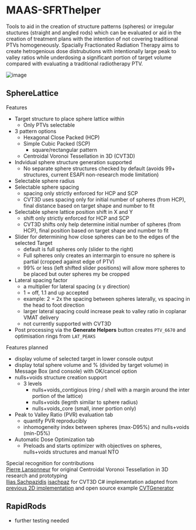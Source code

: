 # MAAS-SFRThelper
Tools to aid in the creation of structure patterns (spheres) or irregular stuctures (straight and angled rods) which can be evaluated or aid in the creation of treatment plans with the intention of not covering traditional PTVs homogeneously.  Spacially Fractionated Radiation Therapy aims to create hetrogenious dose distrubutions with intentionally large peak to valley ratios while underdosing a significant portion of target volume compared with evaluating a traditional radiotherapy PTV.

![image](https://github.com/user-attachments/assets/f6108613-068e-4d02-90f9-401ce18968e2)
## SphereLattice
Features
* Target structure to place sphere lattice within
  * Only PTVs selectable
* 3 pattern options
  * Hexagonal Close Packed (HCP)
  * Simple Cubic Packed (SCP)
    * square/rectangular pattern
  * Centroidal Voronoi Tessellation in 3D (CVT3D)
* Indvidual sphere structure generation supported
  * No separate sphere structures checked by default (avoids 99+ structures, current ESAPI non-research mode limitation)
* Selectable sphere radius
* Selectable sphere spacing
  * spacing only strictly enforced for HCP and SCP
  * CVT3D uses spacing only for initial number of spheres (from HCP), final distance based on target shape and number to fit
* Selectable sphere lattice position shift in X and Y
  * shift only strictly enforced for HCP and SCP
  * CVT3D shifts only help determine initial number of spheres (from HCP), final position based on target shape and number to fit
* Slider for determining how close spheres can be to the edges of the selected Target
  * default is full spheres only (slider to the right)
  * Full spheres only creates an intermargin to ensure no sphere is partial (cropped against edge of PTV)
  * 99% or less (left shifted slider positions) will allow more spheres to be placed but outer spheres my be cropped
* Lateral spacing factor
  * a multiplier for lateral spacing (x y direction)
  * 1 = off, 1.1 and up accepted
  * example: 2 = 2x the spacing between spheres laterally, vs spacing in the head to foot direction
  * larger lateral spacing could increase peak to valley ratio in coplanar VMAT delivery
  * not currently supported with CVT3D
* Post processing via the **Generate Helpers** button creates `PTV_6670` and optimisation rings from `LAT_PEAKS`


Features planned
* display volume of selected target in lower console output
* display total sphere volume and % (divided by target volume) in Message Box (and console) with OK/cancel option 
* nulls+voids structure creation support
  * 3 levels
    * nulls+voids_contigious (ring / shell with a margin around the inter portion of the lattice)
    * nulls+voids (legnth similar to sphere radius)
    * nulls+voids_core (small, inner portion only)
* Peak to Valley Ratio (PVR) evaluation tab
  * quantify PVR reproducibly
  * inhomogeneity index between spheres (max-D95%) and nulls+voids (min-D5%)
* Automatic Dose Optimization tab
  * Preloads and starts optimizer with objectives on spheres, nulls+voids structures and manual NTO

Special recognition for contributions<br>
[Pierre Lansonneur](https://www.linkedin.com/in/pierre-lansonneur-87141111b/) for original Centroidal Voronoi Tessellation in 3D research and prototyping<br>
[Ilias Sachpazidis](https://www.sachpazidis.com/) [isachpaz](https://github.com/isachpaz) for CVT3D C# implementation adapted from [previous 2D implementation](https://www.sachpazidis.com/cvt-space-partitioning/) and open source example [CVTGenerator](https://github.com/isachpaz/CVTGenerator)  

## RapidRods
* further testing needed
